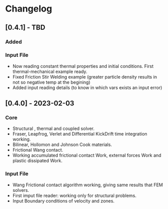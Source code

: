 # Changelog

## [0.4.1] - TBD

### Added 
### Input File 
 - Now reading constant thermal properties and initial conditions. First thermal-mechanical example ready.
 - Fixed Friction Stir Welding example (greater particle density results in not so negative temp at the begining)
 - Added input reading details (to know in which vars exists an input error)


## [0.4.0] - 2023-02-03
### Core 
 - Structural , thermal and coupled solver.
 - Fraser, Leapfrog, Verlet and Differential KickDrift time integration working.
 - Bilinear, Hollomon and Johnson Cook materials.
 - Frictional Wang contact.
 - Working accumulated frictional contact Work, external forces Work and plastic dissipated Work.  
 
### Input File 
 - Wang Frictional contact algorithm working, giving same results that FEM solvers.
 - First imput file reader: working only for structural problems.
 - Input Boundary conditions of velocity and zones. 
 


